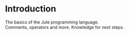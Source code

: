 # Introduction
The basics of the Jule programming language.\
Comments, operators and more. Knowledge for next steps. 